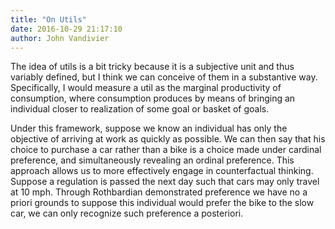 ```yaml
---
title: "On Utils"
date: 2016-10-29 21:17:10
author: John Vandivier
---
```




The idea of utils is a bit tricky because it is a subjective unit and thus variably defined, but I think we can conceive of them in a substantive way. Specifically, I would measure a util as the marginal productivity of consumption, where consumption produces by means of bringing an individual closer to realization of some goal or basket of goals.

Under this framework, suppose we know an individual has only the objective of arriving at work as quickly as possible. We can then say that his choice to purchase a car rather than a bike is a choice made under cardinal preference, and simultaneously revealing an ordinal preference. This approach allows us to more effectively engage in counterfactual thinking. Suppose a regulation is passed the next day such that cars may only travel at 10 mph. Through Rothbardian demonstrated preference we have no a priori grounds to suppose this individual would prefer the bike to the slow car, we can only recognize such preference a posteriori.
